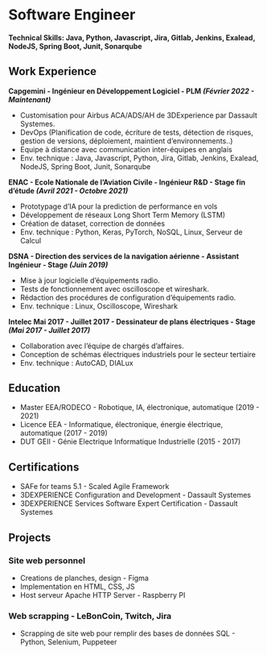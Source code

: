 # Software Engineer

#### Technical Skills: Java, Python, Javascript, Jira, Gitlab, Jenkins, Exalead, NodeJS, Spring Boot, Junit, Sonarqube




## Work Experience
**Capgemini - Ingénieur en Développement Logiciel - PLM *(Février 2022 - Maintenant)***
- Customisation pour Airbus ACA/ADS/AH de 3DExperience par Dassault Systemes.
- DevOps (Planification de code, écriture de tests, détection de risques, gestion de versions, déploiement,
maintient d’environnements..)
- Equipe à distance avec communication inter-équipes en anglais
- Env. technique : Java, Javascript, Python, Jira, Gitlab, Jenkins, Exalead, NodeJS, Spring
Boot, Junit, Sonarqube

**ENAC - Ecole Nationale de l’Aviation Civile - Ingénieur R&D - Stage fin d’étude *(Avril 2021 - Octobre 2021)***
- Prototypage d’IA pour la prediction de performance en vols
- Développement de réseaux Long Short Term Memory (LSTM)
- Création de dataset, correction de données
- Env. technique : Python, Keras, PyTorch, NoSQL, Linux, Serveur de Calcul

**DSNA - Direction des services de la navigation aérienne - Assistant Ingénieur - Stage *(Juin 2019)***
- Mise à jour logicielle d’équipements radio.
- Tests de fonctionnement avec oscilloscope et wireshark.
- Rédaction des procédures de configuration d’équipements radio.
- Env. technique : Linux, Oscilloscope, Wireshark

**Intelec Mai 2017 - Juillet 2017 - Dessinateur de plans électriques - Stage *(Mai 2017 - Juillet 2017)***
- Collaboration avec l’équipe de chargés d’affaires.
- Conception de schémas électriques industriels pour le secteur tertiaire
- Env. technique : AutoCAD, DIALux

## Education
- Master EEA/RODECO - Robotique, IA, électronique, automatique (2019 - 2021)
- Licence EEA - Informatique, électronique, énergie électrique, automatique (2017 - 2019)
- DUT GEII - Génie Electrique Informatique Industrielle (2015 - 2017)

## Certifications
- SAFe for teams 5.1 - Scaled Agile Framework
- 3DEXPERIENCE Configuration and Development - Dassault Systemes
- 3DEXPERIENCE Services Software Expert Certification - Dassault Systemes

## Projects
### Site web personnel
- Creations de planches, design - Figma
- Implementation en HTML, CSS, JS
- Host serveur Apache HTTP Server - Raspberry PI

### Web scrapping - LeBonCoin, Twitch, Jira
- Scrapping de site web pour remplir des bases de données SQL - Python, Selenium, Puppeteer
